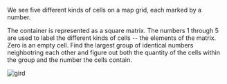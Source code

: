 We see five different kinds of cells on a map grid, each marked by a number.

The container is represented as a square matrix.
The numbers 1 through 5 are used to label the different kinds of cells -- the elements of the matrix.
Zero is an empty cell.
Find the largest group of identical numbers neighbotring each other and
figure out both the quantity of the cells within the group and the number the cells contain.

![gird](radiation-search.png)
